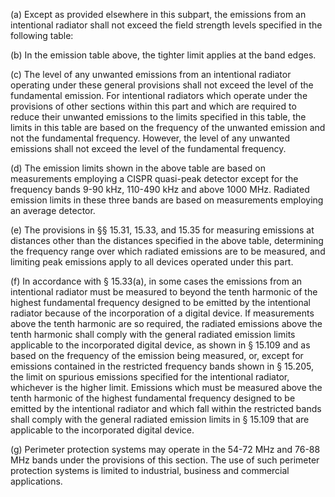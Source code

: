 (a) Except as provided elsewhere in this subpart, the emissions from an intentional radiator shall not exceed the field strength levels specified in the following table:

(b) In the emission table above, the tighter limit applies at the band edges.

(c) The level of any unwanted emissions from an intentional radiator operating under these general provisions shall not exceed the level of the fundamental emission. For intentional radiators which operate under the provisions of other sections within this part and which are required to reduce their unwanted emissions to the limits specified in this table, the limits in this table are based on the frequency of the unwanted emission and not the fundamental frequency. However, the level of any unwanted emissions shall not exceed the level of the fundamental frequency.

(d) The emission limits shown in the above table are based on measurements employing a CISPR quasi-peak detector except for the frequency bands 9-90 kHz, 110-490 kHz and above 1000 MHz. Radiated emission limits in these three bands are based on measurements employing an average detector.

(e) The provisions in §§ 15.31, 15.33, and 15.35 for measuring emissions at distances other than the distances specified in the above table, determining the frequency range over which radiated emissions are to be measured, and limiting peak emissions apply to all devices operated under this part.

(f) In accordance with § 15.33(a), in some cases the emissions from an intentional radiator must be measured to beyond the tenth harmonic of the highest fundamental frequency designed to be emitted by the intentional radiator because of the incorporation of a digital device. If measurements above the tenth harmonic are so required, the radiated emissions above the tenth harmonic shall comply with the general radiated emission limits applicable to the incorporated digital device, as shown in § 15.109 and as based on the frequency of the emission being measured, or, except for emissions contained in the restricted frequency bands shown in § 15.205, the limit on spurious emissions specified for the intentional radiator, whichever is the higher limit. Emissions which must be measured above the tenth harmonic of the highest fundamental frequency designed to be emitted by the intentional radiator and which fall within the restricted bands shall comply with the general radiated emission limits in § 15.109 that are applicable to the incorporated digital device.

(g) Perimeter protection systems may operate in the 54-72 MHz and 76-88 MHz bands under the provisions of this section. The use of such perimeter protection systems is limited to industrial, business and commercial applications.


